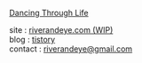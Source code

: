 [Dancing Through Life](https://www.youtube.com/watch?v=p6rqbzuOFtA)

site  : [riverandeye.com (WIP)](https://riverandeye.com)<br/> blog  : [tistory](https://riverandeye.tistory.com)<br/>contact : riverandeye@gmail.com<br/>
